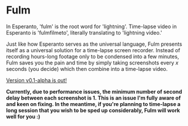 # Fulm

In Esperanto, 'fulm' is the root word for 'lightning'. Time-lapse video in Esperanto is 'fulmfilmeto', literally translating to 'lightning video.'

Just like how Esperanto serves as the universal language, Fulm presents itself as a universal solution for a time-lapse screen recorder. Instead of recording hours-long footage only to be condensed into a few minutes, Fulm saves you the pain and time by simply taking screenshots every *x* seconds (you decide) which then combine into a time-lapse video.

[Version v0.1-alpha is out!](https://github.com/leonzalion/Fulm/releases/tag/v0.1-alpha)

**Currently, due to performance issues, the minimum number of second delay between each screenshot is 1. This is an issue I'm fully aware of and keen on fixing. In the meantime, if you're planning to time-lapse a long session that you wish to be sped up considerably, Fulm will work well for you :)**
